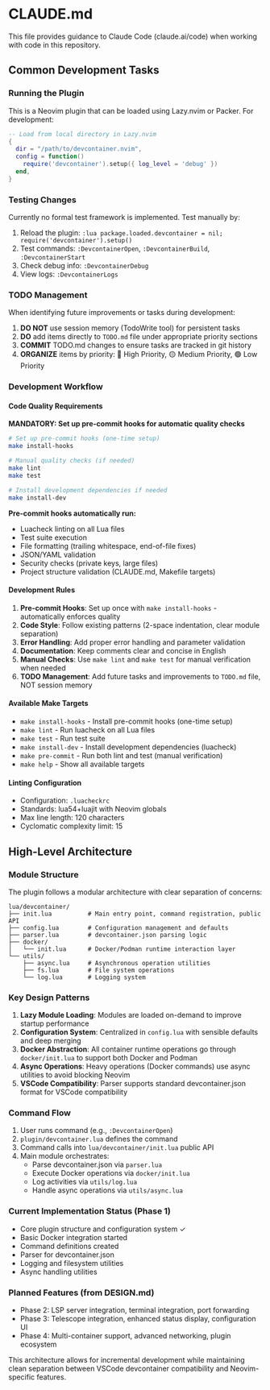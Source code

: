 # CLAUDE.md

This file provides guidance to Claude Code (claude.ai/code) when working with code in this repository.

## Common Development Tasks

### Running the Plugin
This is a Neovim plugin that can be loaded using Lazy.nvim or Packer. For development:
```lua
-- Load from local directory in Lazy.nvim
{
  dir = "/path/to/devcontainer.nvim",
  config = function()
    require('devcontainer').setup({ log_level = 'debug' })
  end,
}
```

### Testing Changes
Currently no formal test framework is implemented. Test manually by:
1. Reload the plugin: `:lua package.loaded.devcontainer = nil; require('devcontainer').setup()`
2. Test commands: `:DevcontainerOpen`, `:DevcontainerBuild`, `:DevcontainerStart`
3. Check debug info: `:DevcontainerDebug`
4. View logs: `:DevcontainerLogs`

### TODO Management
When identifying future improvements or tasks during development:
1. **DO NOT** use session memory (TodoWrite tool) for persistent tasks
2. **DO** add items directly to `TODO.md` file under appropriate priority sections
3. **COMMIT** TODO.md changes to ensure tasks are tracked in git history
4. **ORGANIZE** items by priority: 🔴 High Priority, 🟡 Medium Priority, 🟢 Low Priority

### Development Workflow

#### Code Quality Requirements
**MANDATORY: Set up pre-commit hooks for automatic quality checks**
```bash
# Set up pre-commit hooks (one-time setup)
make install-hooks

# Manual quality checks (if needed)
make lint
make test

# Install development dependencies if needed
make install-dev
```

**Pre-commit hooks automatically run:**
- Luacheck linting on all Lua files
- Test suite execution
- File formatting (trailing whitespace, end-of-file fixes)
- JSON/YAML validation
- Security checks (private keys, large files)
- Project structure validation (CLAUDE.md, Makefile targets)

#### Development Rules
1. **Pre-commit Hooks**: Set up once with `make install-hooks` - automatically enforces quality
2. **Code Style**: Follow existing patterns (2-space indentation, clear module separation)
3. **Error Handling**: Add proper error handling and parameter validation
4. **Documentation**: Keep comments clear and concise in English
5. **Manual Checks**: Use `make lint` and `make test` for manual verification when needed
6. **TODO Management**: Add future tasks and improvements to `TODO.md` file, NOT session memory

#### Available Make Targets
- `make install-hooks` - Install pre-commit hooks (one-time setup)
- `make lint` - Run luacheck on all Lua files
- `make test` - Run test suite
- `make install-dev` - Install development dependencies (luacheck)
- `make pre-commit` - Run both lint and test (manual verification)
- `make help` - Show all available targets

#### Linting Configuration
- Configuration: `.luacheckrc`
- Standards: lua54+luajit with Neovim globals
- Max line length: 120 characters
- Cyclomatic complexity limit: 15

## High-Level Architecture

### Module Structure
The plugin follows a modular architecture with clear separation of concerns:

```
lua/devcontainer/
├── init.lua          # Main entry point, command registration, public API
├── config.lua        # Configuration management and defaults
├── parser.lua        # devcontainer.json parsing logic
├── docker/
│   └── init.lua      # Docker/Podman runtime interaction layer
└── utils/
    ├── async.lua     # Asynchronous operation utilities
    ├── fs.lua        # File system operations
    └── log.lua       # Logging system
```

### Key Design Patterns

1. **Lazy Module Loading**: Modules are loaded on-demand to improve startup performance
2. **Configuration System**: Centralized in `config.lua` with sensible defaults and deep merging
3. **Docker Abstraction**: All container runtime operations go through `docker/init.lua` to support both Docker and Podman
4. **Async Operations**: Heavy operations (Docker commands) use async utilities to avoid blocking Neovim
5. **VSCode Compatibility**: Parser supports standard devcontainer.json format for VSCode compatibility

### Command Flow
1. User runs command (e.g., `:DevcontainerOpen`)
2. `plugin/devcontainer.lua` defines the command
3. Command calls into `lua/devcontainer/init.lua` public API
4. Main module orchestrates:
   - Parse devcontainer.json via `parser.lua`
   - Execute Docker operations via `docker/init.lua`
   - Log activities via `utils/log.lua`
   - Handle async operations via `utils/async.lua`

### Current Implementation Status (Phase 1)
- Core plugin structure and configuration system ✓
- Basic Docker integration started
- Command definitions created
- Parser for devcontainer.json
- Logging and filesystem utilities
- Async handling utilities

### Planned Features (from DESIGN.md)
- Phase 2: LSP server integration, terminal integration, port forwarding
- Phase 3: Telescope integration, enhanced status display, configuration UI
- Phase 4: Multi-container support, advanced networking, plugin ecosystem

This architecture allows for incremental development while maintaining clean separation between VSCode devcontainer compatibility and Neovim-specific features.
